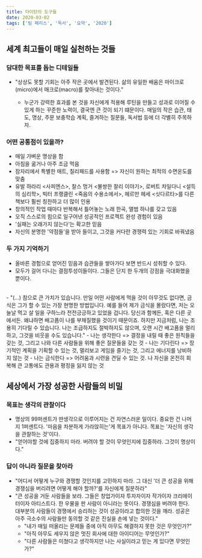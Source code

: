 ```yaml
---
title: 타이탄의 도구들
date: 2020-03-02
tags: ['팀 페리스', '독서', '요약', '2020']
---
```


## 세계 최고들이 매일 실천하는 것들

### 담대한 목표를 돕는 디테일들

- "상상도 못할 기회는 아주 작은 곳에서 발견된다. 삶의 유일한 배움은 마이크로(micro)에서 매크로(macro)를 찾아내는 것이다."

  - 누군가 강력한 효과를 본 것을 자신에게 적용해 루틴을 만들고 성과로 이어질 수 있게 하는 꾸준한 노력이, 결국엔 큰 것이 되기 떄문이다. 매일의 작은 습관, 태도, 명상, 주문 보충학습 계획, 즐겨하는 질문들, 독서법 등에 더 각별히 주목하자.

### 어떤 공통점이 있을까?

- 매일 가벼운 명상을 함
- 아침을 굶거나 아주 조금 먹음
- 잠자리에서 특별한 매트, 칠리패드를 사용함 => 자신이 원하는 최적의 수면온도를 맞춤
- 유발 하라리 <사피엔스>, 찰스 멍거 <불쌍한 찰리 이야기>, 로버트 차일다니 <설득의 심리학>, 빅터 프랭클린 <죽음의 수용소에서>, 헤르만 헤세 <싯다르타>를 다른 책보다 훨씬 칭찬하고 더 많이 인용
- 창의적인 작업 때마다 반복해서 틀어놓는 노래 한곡, 앨범 하나를 갖고 있음
- 오직 스스로의 힘으로 일구어낸 성공적인 프로젝트 완성 경험이 있음
- '실패는 오래가지 않는다'는 확고한 믿음
- 자신의 분명한 '약점들'을 받아 들이고, 그것을 커다란 경쟁력 있는 기회로 바꿔냈음

### 두 가지 기억하기

- 올바른 경험으로 얻어진 믿음과 습관들을 쌓아가다 보면 반드시 성취할 수 있다.
- 모두가 걸어 다니는 결점투성이들이다. 그들은 단지 한 두개의 강점을 극대화했을 뿐이다.

<br>
- "(...) 참으로 큰 가치가 있습니다. 만일 어떤 사람에게 먹을 것이 아무것도 없다면, 금식은 그가 할 수 있는 가장 현명한 방법입니다. 예를 들어 제가 금식을 몰랐다면, 저는 오늘날 먹고 살 일을 구하느라 전전긍긍하고 있었을 겁니다. 당신과 함께든, 혹은 다른 곳에서든. 왜냐하면 배고픔이 나를 부채질했을 것이기 때문이죠. 하지만 지금처럼, 나는 조용히 기다릴 수 있습니다. 나는 조급하지도 절박하지도 않으며, 오랜 시간 배고픔을 멀리하고, 그것을 비웃을 수도 있습니다."
  - 나는 생각한다 => 결정을 내릴 때 좋은 원칙들을 갖는 것, 그리고 나와 다른 사람들을 위해 좋은 질문들을 갖는 것
  - 나는 기다린다 => 장기적인 계획을 기획할 수 있는 것, 멀리보고 게임을 즐기는 것, 그리고 에너지를 낭비하지 않는 것
  - 나는 금식한다 => 어려움과 시련을 견딜 수 있는 것. 나 자신을 온전히 회복해 큰 고통에도 관용과 평정을 잃지 않는 것

## 세상에서 가장 성공한 사람들의 비밀

### 목표는 생각의 관찰이다

- 명상의 99퍼센트가 딴생각으로 이루어지는 건 자연스러운 일이다. 중요한 건 나머지 1퍼센트다. '마음을 차분하게 가라앉히는'게 목표가 아니다. 목표는 '자신의 생각을 관찰하는 것'이다.
- "얻어야할 것에 집중하지 마라. 버려야 할 것이 무엇인지에 집중하라. 그것이 명상이다."

### 답이 아니라 질문을 찾아라

- "어디서 어떻게 누구와 경쟁할 것인지를 고민하지 마라. 그 대신 '더 큰 성공을 위해 경쟁심을 버리려면 어떻게 해야 할까?'를 자신에게 질문하라"
- "큰 성공을 거둔 사람들을 보라. 그들은 창업가이자 투자자이자 작가이자 크리에이터이자 아티스트다. 한 우물을 판 사람이 아니라는 뜻이다. 경쟁심을 버려야 한다. 대부분의 사람들이 경쟁에서 승리하는 것이 성공이라고 합의한 것을 깨라. 성공은 아주 극소수의 사람들만 동의할 것 같은 진실을 손에 넣는 것이다."
  - "내가 매일 떠올리는 문제들 중에 아직 아무도 해결하지 못한 것은 무엇인가?"
  - "아직 아무도 세우지 않은 멋진 회사에 대한 아이디어는 무엇인가?"
  - "다른 사람들은 미쳤다고 생각하지만 나는 사실이라고 믿는 게 있다면 무엇인가?"
